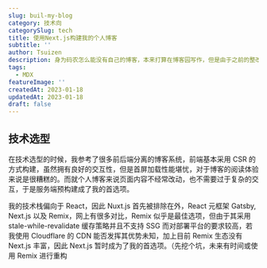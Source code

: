 ```yaml
---
slug: buil-my-blog
category: 技术向
categorySlug: tech
title: 使用Next.js构建我的个人博客
subtitle: ''
author: Tsuizen
description: 身为码农怎么能没有自己的博客，本来打算在博客园写作，但是由于之前的整改风波，决定还是自己搭建，顺便可以练习技术以及督促自己更新🧐。
tags:
  - MDX
featureImage: ''
createdAt: 2023-01-18
updatedAt: 2023-01-18
draft: false
---
```


## 技术选型

在技术选型的时候，我参考了很多前后端分离的博客系统，前端基本采用 CSR 的方式构建，虽然拥有良好的交互性，但是首屏加载性能堪忧，对于博客的阅读体验来说是很糟糕的。而就个人博客来说页面内容不经常改动，也不需要过于复杂的交互，于是服务端预构建成了我的首选项。

我的技术栈偏向于 React，因此 Nuxt.js 首先被排除在外，React 元框架 Gatsby, Next.js 以及 Remix，网上有很多对比，Remix 似乎是最佳选项，但由于其采用 stale-while-revalidate 缓存策略并且不支持 SSG 而对部署平台的要求较高，若我使用 Cloudflare 的 CDN 能否发挥其优势未知，加上目前 Remix 生态没有 Next.js 丰富，因此 Next.js 暂时成为了我的首选项。（先挖个坑，未来有时间或使用 Remix 进行重构
